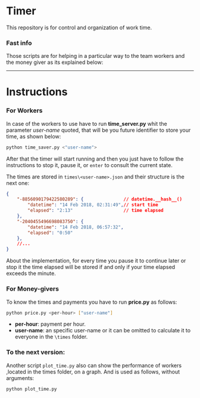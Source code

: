 # Timer
This repository is for control and organization of work time.

### Fast info
Those scripts are for helping in a particular way to the team workers and the money giver as its explained below:

-------------------------
# Instructions


### For Workers
In case of the workers to use have to run **time_server.py** whit the parameter *user-name* quoted, that will be you future identifier to store your time, as shown below:
```bash
python time_saver.py <"user-name">
```
After that the timer will start running and then you just have to follow the instructions to stop it, pause it, or `enter` to consult the current state.

The times are stored in `times\<user-name>.json` and their structure is the next one:
```json
{
    "-8856090179422580289": {               // datetime.__hash__()
        "datetime": "14 Feb 2018, 02:31:49",// start time
        "elapsed": "2:13"                   // time elapsed
    },
    "-2040455496698083750": {
        "datetime": "14 Feb 2018, 06:57:32",
        "elapsed": "0:50"
    },
    //...
}
```
About the implementation, for every time you pause it to continue later or stop it the time elapsed will be stored if and only if your time elapsed exceeds the minute.
### For Money-givers
To know the times and payments you have to run **price.py** as follows:
```bash
python price.py <per-hour> ["user-name"]
```
- **per-hour**: payment per hour.
- **user-name**: an specific user-name or it can be omitted to calculate it to everyone in the `\times` folder.

### To the next version:
Another script `plot_time.py` also can show the performance of workers ,located in the times folder, on a graph. And is used as follows, without arguments:
```bash
python plot_time.py
```

